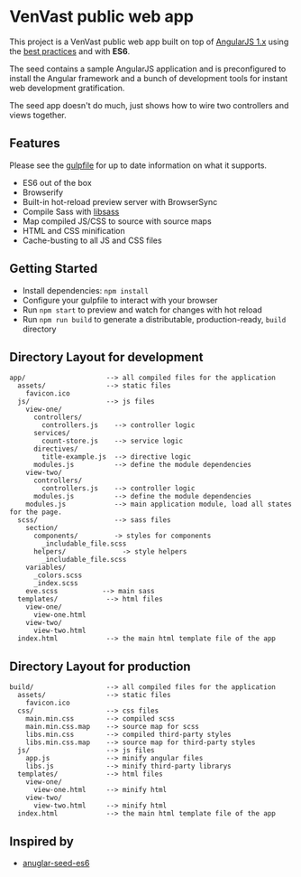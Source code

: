 
# VenVast public web app

This project is a VenVast public web app built on top of [AngularJS 1.x](http://angularjs.org/) using the [best practices](https://github.com/johnpapa/angular-styleguide/blob/master/a1/README.md) and with **ES6**.

The seed contains a sample AngularJS application and is preconfigured to install the Angular
framework and a bunch of development tools for instant web development gratification.

The seed app doesn't do much, just shows how to wire two controllers and views together.

## Features

Please see the [gulpfile](./gulpfile.babel.js) for up to date information on what it supports.

* ES6 out of the box
* Browserify
* Built-in hot-reload preview server with BrowserSync
* Compile Sass with [libsass](http://sass-lang.com/libsass)
* Map compiled JS/CSS to source with source maps
* HTML and CSS minification
* Cache-busting to all JS and CSS files


## Getting Started

- Install dependencies: `npm install`
- Configure your gulpfile to interact with your browser
- Run `npm start` to preview and watch for changes with hot reload
- Run `npm run build` to generate a distributable, production-ready, `build` directory

## Directory Layout for development

```
app/                    --> all compiled files for the application
  assets/               --> static files
    favicon.ico
  js/                   --> js files
    view-one/
      controllers/
        controllers.js    --> controller logic
      services/
        count-store.js    --> service logic
      directives/
        title-example.js  --> directive logic
      modules.js          --> define the module dependencies
    view-two/
      controllers/
        controllers.js    --> controller logic
      modules.js          --> define the module dependencies
    modules.js            --> main application module, load all states for the page.
  scss/                   --> sass files
    section/
      components/         -> styles for components
        _includable_file.scss
      helpers/              -> style helpers
        _includable_file.scss
    variables/
      _colors.scss
      _index.scss
    eve.scss           --> main sass
  templates/            --> html files
    view-one/
      view-one.html
    view-two/
      view-two.html
  index.html            --> the main html template file of the app
```


## Directory Layout  for production

```
build/                  --> all compiled files for the application
  assets/               --> static files
    favicon.ico
  css/                  --> css files
    main.min.css        --> compiled scss
    main.min.css.map    --> source map for scss
    libs.min.css        --> compiled third-party styles
    libs.min.css.map    --> source map for third-party styles
  js/                   --> js files
    app.js              --> minify angular files
    libs.js             --> minify third-party librarys
  templates/            --> html files
    view-one/
      view-one.html     --> minify html
    view-two/
      view-two.html     --> minify html
  index.html            --> the main html template file of the app
```

## Inspired by
- [anuglar-seed-es6](https://github.com/gusgard/angular-seed-es6)
